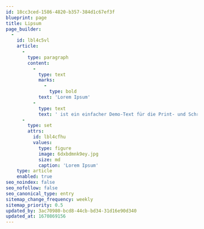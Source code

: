 ```yaml
---
id: 18cc3ced-1586-4820-b357-384d1c67ef3f
blueprint: page
title: Lipsum
page_builder:
  -
    id: lbl4c5vl
    article:
      -
        type: paragraph
        content:
          -
            type: text
            marks:
              -
                type: bold
            text: 'Lorem Ipsum'
          -
            type: text
            text: ' ist ein einfacher Demo-Text für die Print- und Schriftindustrie. Lorem Ipsum ist in der Industrie bereits der Standard Demo-Text seit 1500, als ein unbekannter Schriftsteller eine Hand voll Wörter nahm und diese durcheinander warf um ein Musterbuch zu erstellen. Es hat nicht nur 5 Jahrhunderte überlebt, sondern auch in Spruch in die elektronische Schriftbearbeitung geschafft (bemerke, nahezu unverändert). Bekannt wurde es 1960, mit dem erscheinen von "Letraset", welches Passagen von Lorem Ipsum enhielt, so wie Desktop Software wie "Aldus PageMaker" - ebenfalls mit Lorem Ipsum.'
      -
        type: set
        attrs:
          id: lbl4cfhu
          values:
            type: figure
            image: 6dxbdmnk9ey.jpg
            size: md
            caption: 'Lorem Ipsum'
    type: article
    enabled: true
seo_noindex: false
seo_nofollow: false
seo_canonical_type: entry
sitemap_change_frequency: weekly
sitemap_priority: 0.5
updated_by: 3ac70980-bcd8-44cb-bd34-31d16e90d340
updated_at: 1670869156
---
```

